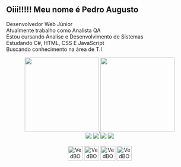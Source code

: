 <h2>Oiii!!!!! Meu nome é Pedro Augusto</h2>

 Desenvolvedor Web Júnior</br>
 Atualmente trabalho como Analista QA</br>
 Estou cursando Analise e Desenvolvimento de Sistemas</br>
 Estudando C#, HTML, CSS E JavaScript</br>
 Buscando conhecimento na área de T.I</br>

<div align="center">
  <a href="https://github.com/BDevOne">
  <img height="200em" src="https://github-readme-stats.vercel.app/api?username=BDevOne&show_icons=true&theme=dark&include_all_commits=true&count_private=true"/>
  <img height="200em" src="https://github-readme-stats.vercel.app/api/top-langs/?username=BDevOne&layout=compact&langs_count=7&theme=dark"/>
   <br>
  <div>
  <a href="https://www.instagram.com/p.augusto_123_/" target="_blank"><img src="https://img.shields.io/badge/-Instagram-%23E4405F?style=for-the-badge&logo=instagram&logoColor=white" target="_blank"></a>
 <a href="https://discord.gg/YFCgCbD42t" target="_blank"><img src="https://img.shields.io/badge/Discord-7289DA?style=for-the-badge&logo=discord&logoColor=white" target="_blank"></a> 
  <a href ="mailto:vedb91@gmail.com?subject=subject text"><img src="https://img.shields.io/badge/-Gmail-%23333?style=for-the-badge&logo=gmail&logoColor=white" target="_blank"></a>
  <a href="https://www.linkedin.com/in/tio-chico-marreta-900717247/" target="_blank"><img src="https://img.shields.io/badge/-LinkedIn-%230077B5?style=for-the-badge&logo=linkedin&logoColor=white" target="_blank"></a>
  </div>  
    <div style="display: inline_block"><br> 
       <img align="center" alt="VedBOne" height="40" width="40" src="https://cdn.jsdelivr.net/gh/devicons/devicon/icons/csharp/csharp-line.svg">
       <img align="center" alt="VedBOne" height="40" width="40" src="https://cdn.jsdelivr.net/gh/devicons/devicon/icons/css3/css3-original.svg">   
       <img align="center" alt="VedBOne" height="40" width="40" src="https://cdn.jsdelivr.net/gh/devicons/devicon/icons/html5/html5-original.svg">
       <img align="center" alt="VedBOne" height="40" width="40" src="https://cdn.jsdelivr.net/gh/devicons/devicon/icons/javascript/javascript-original.svg">    
     </div>
     
